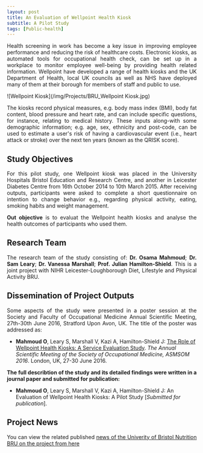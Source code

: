 ```yaml
---
layout: post
title: An Evaluation of Wellpoint Health Kiosk
subtitle: A Pilot Study
tags: [Public-health]
---
```

<p align="justify">
Health screening in work has become a key issue in improving employee performance and reducing the risk of healthcare costs. Electronic kiosks, as automated tools for occupational health check, can be set up in a workplace to monitor employee well-being by providing health related information. Wellpoint have developed a range of health kiosks and the UK Department of Health, local UK councils as well as NHS have deployed many of them at their borough for members of staff and public to use. 
</p>

![Wellpoint Kiosk](/img/Projects/BRU_Wellpoint Kiosk.jpg)

<p align="justify">
The kiosks record physical measures, e.g. body mass index (BMI), body fat content, blood pressure and heart rate, and can include specific questions, for instance, relating to medical history. These inputs along-with some demographic information; e.g. age, sex, ethnicity and post-code, can be used to estimate a user's risk of having a cardiovascular event (i.e., heart attack or stroke) over the next ten years (known as the QRISK score).
</p>

## Study Objectives
<p align="justify">
For this pilot study, one Wellpoint kiosk was placed in the University Hospitals Bristol Education and Research Centre, and another in Leicester Diabetes Centre from 16th October 2014 to 10th March 2015. After receiving outputs, participants were asked to complete a short questionnaire on intention to change behavior e.g., regarding physical activity, eating, smoking habits and weight management.
</p>

<p align="justify">
<strong>Out objective</strong> is to evaluat the Wellpoint health kiosks and analyse the health outcomes of participants who used them.
</p>

## Research Team
<p align="justify">
The research team of the study consisting of: <strong>Dr. Osama Mahmoud</strong>; <strong>Dr. Sam Leary</strong>; <strong>Dr. Vanessa Marshall</strong>; <strong>Prof. Julian Hamilton-Shield</strong>. This is a joint project with NIHR Leicester-Loughborough Diet, Lifestyle and Physical Activity BRU.
</p>

## Dissemination of Project Outputs
<p align="justify">
Some aspects of the study were presented in a poster session at the Society and Faculty of Occupational Medicine Annual Scientific Meeting, 27th-30th June 2016, Stratford Upon Avon, UK. The title of the poster was addressed as:
<ul>
<li><strong>Mahmoud O</strong>, Leary S, Marshall V, Kazi A, Hamilton-Shield J: <a href="http://som-asm.org.uk/Programme_SOM_ASM.asp" target="_blank">The Role of Wellpoint Health Kiosks: A Service Evaluation Study</a>. <em>The Annual Scientific Meeting of the Society of Occupational Medicine, ASMSOM 2016</em>. London, UK, 27-30 June 2016.</li>
</ul>
</p>

<p align="justify">
<strong>The full describtion of the study and its detailed findings were written in a journal paper and submitted for publication:</strong>
<br>
<ul>
<li><strong>Mahmoud O</strong>, Leary S, Marshall V, Kazi A, Hamilton-Shield J: An Evaluation of Wellpoint Health Kiosks: A Pilot Study [<em>Submitted for publication</em>].</li>
</ul>
</p>

## Project News
<p align="justify">
You can view the related published <a href="http://www.uhbristol.nhs.uk/research-innovation/our-research/bristol-nutrition-bru/news/latest-news/osama-mahmoud-present-at-the-society-and-faculty-of-occupational-medicine/" target="_blank">news of the Univerity of Bristol Nutrition BRU on the project from here</a>
</p>
